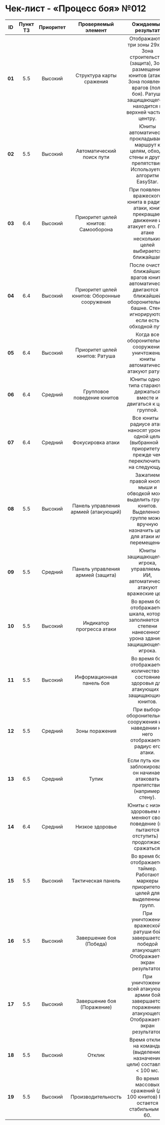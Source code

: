 # Чек-лист - «Процесс боя» №012

| **ID** | **Пункт ТЗ** | **Приоритет** | **Проверяемый элемент** | **Ожидаемый результат** | **Статус** | **Примечания** |
| :-: | :-: | :-: | :-: | :-: | :-: | :-: |
| **01** | 5.5 | Высокий | Структура карты сражения | Отображаются три зоны 29x29: Зона строительства (защита), Зона размещения юнитов (атака), Зона появления врагов (поле боя). Ратуша защищающегося находится в верхней части по центру. | | |
| **02** | 5.5 | Высокий | Автоматический поиск пути | Юниты автоматически прокладывают маршрут к целям, обходя стены и другие препятствия. Используется алгоритм EasyStar. | | Самое главное проверить EasyStar. |
| **03** | 6.4 | Высокий | Приоритет целей юнитов: Самооборона | При появлении вражеского юнита в радиусе атаки, юнит прекращает движение и атакует его. При атаке нескольких целей выбирается ближайшая. | | |
| **04** | 6.4 | Высокий | Приоритет целей юнитов: Оборонные сооружения | После очистки ближайших врагов юниты автоматически двигаются к ближайшей оборонительной башне. Стены игнорируются, если есть обходной путь. | | |
| **05** | 6.4 | Высокий | Приоритет целей юнитов: Ратуша | Когда все оборонительные сооружения уничтожены, юниты автоматически атакуют ратушу. | | |
| **06** | 6.4 | Средний | Групповое поведение юнитов | Юниты одного типа стараются держаться вместе и двигаться к цели группой. | | |
| **07** | 6.4 | Средний | Фокусировка атаки | Все юниты в радиусе атаки наносят урон на одной цели (выбранной по приоритету), прежде чем переключиться на следующую. | | |
| **08** | 5.5 | Высокий | Панель управления армией (атакующий) | Зажатием правой кнопки мыши и обводкой можно выделить группу юнитов. Выделенной группе можно вручную назначить цель для атаки или перемещения. | | |
| **09** | 5.5 | Средний | Панель управления армией (защита) | Юниты защищающегося игрока, управляемые ИИ, автоматически атакуют вражеские цели. | | |
| **10** | 5.5 | Высокий | Индикатор прогресса атаки | Во время боя отображается шкала, которая заполняется по степени нанесенного урона зданиям защищающегося игрока. | | |
| **11** | 5.5 | Высокий | Информационная панель боя | Во время боя отображается количество и состояние здоровья для атакующих и защищающихся юнитов. | | |
| **12** | 5.5 | Средний | Зоны поражения | При выборе оборонительного сооружения или наведении на него отображается радиус его атаки. | | |
| **13** | 6.5 | Средний | Тупик | Если путь юнита заблокирован, он начинает атаковать препятствие (например, стену). | | |
| **14** | 6.4 | Средний | Низкое здоровье | Юниты с низким здоровьем не меняют свое поведение (не пытаются отступить) и продолжают сражаться. | | |
| **15** | 5.5 | Высокий | Тактическая панель | Во время боя отображается таймер. Работают маркеры приоритетов целей для выделенных групп. | | |
| **16** | 5.5 | Высокий | Завершение боя (Победа) | При уничтожении вражеской ратуши бой завершается победой атакующего. Отображается экран результатов. | | |
| **17** | 5.5 | Высокий | Завершение боя (Поражение) | При уничтожении всей атакующей армии бой завершается поражением атакующего. Отображается экран результатов. | | |
| **18** | 5.5 | Высокий | Отклик | Время отклика на команды (выделение, назначение цели) составляет < 100 мс. | | |
| **19** | 5.5 | Высокий | Производительность | Во время массовых сражений (до 100 юнитов) FPS остается стабильным на 60. | | |
